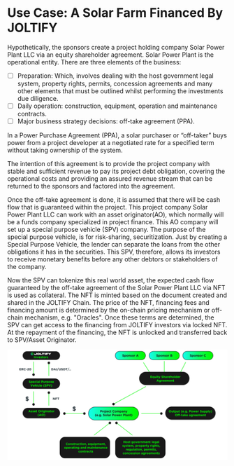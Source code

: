 # Use Case: A Solar Farm Financed By JOLTIFY

Hypothetically, the sponsors create a project holding company Solar Power Plant LLC via an equity shareholder agreement. Solar Power Plant is the operational entity. There are three elements of the business:

* [ ] Preparation: Which, involves dealing with the host government legal system, property rights, permits, concession agreements and many other elements that must be outlined whilst performing the investments due diligence.
* [ ] Daily operation: construction, equipment, operation and maintenance contracts.
* [ ] Major business strategy decisions: off-take agreement (PPA).

In a Power Purchase Agreement (PPA), a solar purchaser or “off-taker” buys power from a project developer at a negotiated rate for a specified term without taking ownership of the system.

The intention of this agreement is to provide the project company with stable and sufficient revenue to pay its project debt obligation, covering the operational costs and providing an assured revenue stream that can be returned to the sponsors and factored into the agreement.

Once the off-take agreement is done, it is assumed that there will be cash flow that is guaranteed within the project. This project company Solar Power Plant LLC can work with an asset originator(AO), which normally will be a funds company specialized in project finance. This AO company will set up a special purpose vehicle (SPV) company. The purpose of the special purpose vehicle, is for risk-sharing, securitization. Just by creating a Special Purpose Vehicle, the lender can separate the loans from the other obligations it has in the securities. This SPV, therefore, allows its investors to receive monetary benefits before any other debtors or stakeholders of the company.

Now the SPV can tokenize this real world asset, the expected cash flow guaranteed by the off-take agreement of the Solar Power Plant LLC via NFT is used as collateral. The NFT is minted based on the document created and shared in the JOLTIFY Chain. The price of the NFT, financing fees and financing amount is determined by the on-chain pricing mechanism or off-chain mechanism, e.g. "Oracles". Once these terms are determined, the SPV can get access to the financing from JOLTIFY investors via locked NFT. At the repayment of the financing, the NFT is unlocked and transferred back to SPV/Asset Originator.

![](../../.gitbook/assets/Image-05.png)

